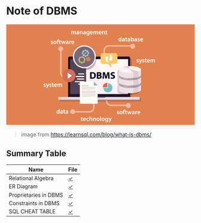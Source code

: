 # Note of DBMS 
![dbms](./assets/dbms.png)
> image from https://learnsql.com/blog/what-is-dbms/

## Summary Table
| Name | File |
|-|-|
| Relational Algebra | [✓](docs/algebra.md) |
| ER Diagram | [✓](docs/er.md) |
| Proprietaries in DBMS | [✓](docs/proprietary.md) |
| Constraints in DBMS | [✓](docs/constraints.md) |
| SQL CHEAT TABLE | [✓](docs/sql/)|